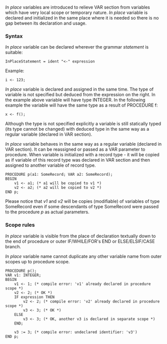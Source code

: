 *In place* variables are introduced to relieve VAR section from variables which have very local scope or temporary nature. *In place* variable is declared and initialized in the same place where it is needed so there is no gap between its declaration and usage.

### Syntax
*In place* variable can be declared wherever the grammar *statement* is suitable:

    InPlaceStatement = ident "<-" expression

Example:

    i <- 123;

*In place* variable is declared and assigned in the same time. The type of variable is not specified but deduced from the expression on the right. In the example above 
variable will have type INTEGER. In the following example the variable will have the same type as a result of PROCEDURE f:

    x <- f();

Although the type is not specified explicitly a variable is still statically typed (its type cannot be changed) with deduced type in the same way as a regular variable (declared in VAR section).

*In place* variable behaves in the same way as a regular variable (declared in VAR section). It can be reassigned or passed as a VAR parameter to procedure. When variable is initialized with a record type - it will be copied as if variable of this record type was declared in VAR section and then assigned to another variable of record type.

    PROCEDURE p(a1: SomeRecord; VAR a2: SomeRecord);
    BEGIN
        v1 <- a1; (* a1 will be copied to v1 *)
        v2 <- a2; (* a2 will be copied to v2 *)
    END p;

Please notice that *v1* and *v2* will be copies (modifiable) of variables of type SomeRecord even if some descendants of type SomeRecord were passed to the procedure *p* as actual parameters.

### Scope rules

*In place* variable is visible from the place of declaration textually down to the end of procedure or outer IF/WHILE/FOR's END or ELSE/ELSIF/CASE branch.

*In place* variable name cannot duplicate any other variable name from outer scopes up to procedure scope.

    PROCEDURE p();
    VAR v1: INTEGER;
    BEGIN
        v1 <- 1; (* compile error: 'v1' already declared in procedure scope *)
        v2 <- 2; (* OK *)
        IF expression THEN
            v2 <- 2; (* compile error: 'v2' already declared in procedure scope *)
            v3 <- 3; (* OK *)
        ELSE
            v3 <- 3; (* OK, another v3 is declared in separate scope *)
        END;

        v3 := 3; (* compile error: undeclared identifier: 'v3')
    END p;